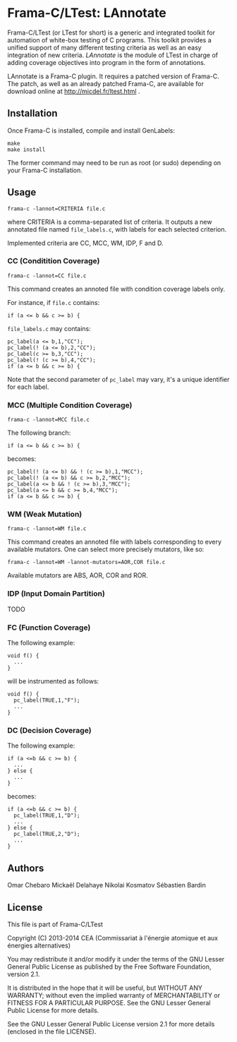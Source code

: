 Frama-C/LTest: LAnnotate
========================

Frama-C/LTest (or LTest for short) is a generic and integrated toolkit for
automation of white-box testing of C programs. This toolkit provides a unified
support of many different testing criteria as well as an easy integration of
new criteria. *LAnnotate* is the module of LTest in charge of adding coverage
objectives into program in the form of annotations.

LAnnotate is a Frama-C plugin. It requires a patched version of Frama-C. The
patch, as well as an already patched Frama-C, are available for download online
at http://micdel.fr/ltest.html .

Installation
------------

Once Frama-C is installed, compile and install GenLabels:

    make
    make install

The former command may need to be run as root (or sudo) depending on your Frama-C installation.

Usage
-----

    frama-c -lannot=CRITERIA file.c

where CRITERIA is a comma-separated list of criteria. It outputs a new annotated file named `file_labels.c`, with labels for each selected criterion.

Implemented criteria are CC, MCC, WM, IDP, F and D.

### CC (Conditition Coverage)

    frama-c -lannot=CC file.c

This command creates an annoted file with condition coverage labels only.

For instance, if `file.c` contains:

    if (a <= b && c >= b) {

`file_labels.c` may contains:

    pc_label(a <= b,1,"CC");
    pc_label(! (a <= b),2,"CC");
    pc_label(c >= b,3,"CC");
    pc_label(! (c >= b),4,"CC");
    if (a <= b && c >= b) {

Note that the second parameter of `pc_label` may vary, it's a unique identifier for each label.

### MCC (Multiple Condition Coverage)

    frama-c -lannot=MCC file.c

The following branch:

    if (a <= b && c >= b) {

becomes:

    pc_label(! (a <= b) && ! (c >= b),1,"MCC");
    pc_label(! (a <= b) && c >= b,2,"MCC");
    pc_label(a <= b && ! (c >= b),3,"MCC");
    pc_label(a <= b && c >= b,4,"MCC");
    if (a <= b && c >= b) {

### WM (Weak Mutation)

    frama-c -lannot=WM file.c

This command creates an annoted file with labels corresponding to every available mutators.
One can select more precisely mutators, like so:

    frama-c -lannot=WM -lannot-mutators=AOR,COR file.c

Available mutators are ABS, AOR, COR and ROR.


### IDP (Input Domain Partition)

TODO

### FC (Function Coverage)

The following example:

    void f() {
      ...
    }

will be instrumented as follows:

    void f() {
      pc_label(TRUE,1,"F");
      ...
    }


### DC (Decision Coverage)

The following example:

    if (a <=b && c >= b) {
      ...
    } else {
      ...
    }

becomes:

    if (a <=b && c >= b) {
      pc_label(TRUE,1,"D");
      ...
    } else {
      pc_label(TRUE,2,"D");
      ...
    }

Authors
-------

Omar Chebaro
Mickaël Delahaye
Nikolai Kosmatov
Sébastien Bardin

License
-------

This file is part of Frama-C/LTest

Copyright (C) 2013-2014
  CEA (Commissariat à l'énergie atomique et aux énergies alternatives)

You may redistribute it and/or modify it under the terms of the GNU
Lesser General Public License as published by the Free Software
Foundation, version 2.1.

It is distributed in the hope that it will be useful,
but WITHOUT ANY WARRANTY; without even the implied warranty of
MERCHANTABILITY or FITNESS FOR A PARTICULAR PURPOSE.  See the
GNU Lesser General Public License for more details.

See the GNU Lesser General Public License version 2.1
for more details (enclosed in the file LICENSE).
